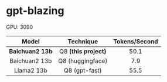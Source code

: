 # gpt-blazing

GPU: 3090

|       Model       |       Technique       | Tokens/Second |
|:-----------------:|:---------------------:|:-------------:|
| **Baichuan2 13b** | Q8 **(this project)** | 50.1          |
| Baichuan2 13b     | Q8 (huggingface)      | 7.9           |
| Llama2 13b        | Q8 (gpt-fast)         | 55.5          |
